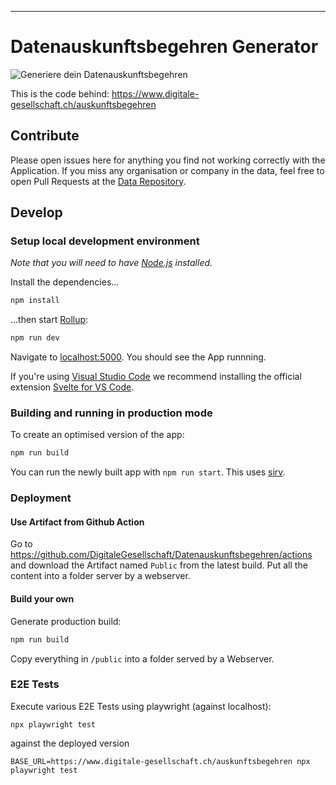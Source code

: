 
---

# Datenauskunftsbegehren Generator
![Generiere dein Datenauskunftsbegehren](https://www.digitale-gesellschaft.ch/auskunftsbegehren/datenauskunftsbegehren-og.png)

This is the code behind: https://www.digitale-gesellschaft.ch/auskunftsbegehren

## Contribute
Please open issues here for anything you find not working correctly with the Application. If you miss any organisation or company in the data, feel free to open Pull Requests at the [Data Repository](https://github.com/DigitaleGesellschaft/Datenauskunftsbegehren-Data).

## Develop
### Setup local development environment
*Note that you will need to have [Node.js](https://nodejs.org) installed.*

Install the dependencies...

```bash
npm install
```

...then start [Rollup](https://rollupjs.org):

```bash
npm run dev
```

Navigate to [localhost:5000](http://localhost:5000). You should see the App runnning.

If you're using [Visual Studio Code](https://code.visualstudio.com/) we recommend installing the official extension [Svelte for VS Code](https://marketplace.visualstudio.com/items?itemName=svelte.svelte-vscode).

### Building and running in production mode

To create an optimised version of the app:

```bash
npm run build
```

You can run the newly built app with `npm run start`. This uses [sirv](https://github.com/lukeed/sirv).


### Deployment

#### Use Artifact from Github Action
Go to https://github.com/DigitaleGesellschaft/Datenauskunftsbegehren/actions and download the Artifact named `Public` from the latest build. Put all the content into a folder server by a webserver.
#### Build your own
Generate production build:

```bash
npm run build
```

Copy everything in `/public` into a folder served by a Webserver.

### E2E Tests

Execute various E2E Tests using playwright (against localhost):
```
npx playwright test
```

against the deployed version
```
BASE_URL=https://www.digitale-gesellschaft.ch/auskunftsbegehren npx playwright test
```

